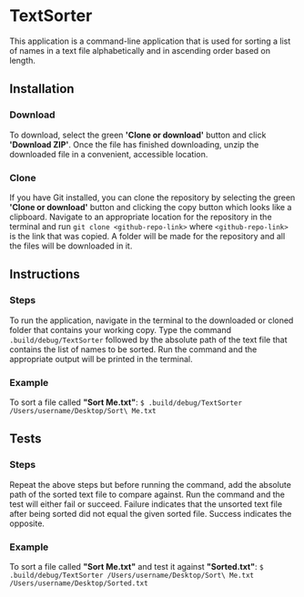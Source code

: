 # TextSorter
This application is a command-line application that is used for sorting a list of names in a text file alphabetically and in ascending order based on length.
## Installation
### Download
To download, select the green **'Clone or download'** button and click **'Download ZIP'**. Once the file has finished downloading, unzip the downloaded file in a convenient, accessible location.
### Clone
If you have Git installed, you can clone the repository by selecting the green **'Clone or download'** button and clicking the copy button which looks like a clipboard. Navigate to an appropriate location for the repository in the terminal and run `git clone <github-repo-link>` where `<github-repo-link>` is the link that was copied. A folder will be made for the repository and all the files will be downloaded in it.
## Instructions
### Steps
To run the application, navigate in the terminal to the downloaded or cloned folder that contains your working copy. Type the command `.build/debug/TextSorter` followed by the absolute path of the text file that contains the list of names to be sorted. Run the command and the appropriate output will be printed in the terminal.
### Example
To sort a file called **"Sort Me.txt"**: `$ .build/debug/TextSorter /Users/username/Desktop/Sort\ Me.txt`
## Tests
### Steps
Repeat the above steps but before running the command, add the absolute path of the sorted text file to compare against. Run the command and the test will either fail or succeed. Failure indicates that the unsorted text file after being sorted did not equal the given sorted file. Success indicates the opposite.
### Example
To sort a file called **"Sort Me.txt"** and test it against **"Sorted.txt"**: `$ .build/debug/TextSorter /Users/username/Desktop/Sort\ Me.txt /Users/username/Desktop/Sorted.txt`
